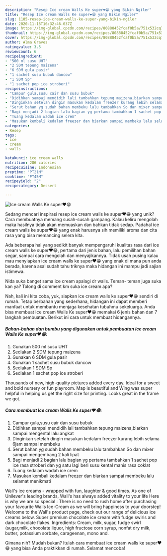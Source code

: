 ```yaml
---
description: "Resep Ice cream Walls Ke super❤️😁 yang Bikin Ngiler"
title: "Resep Ice cream Walls Ke super❤️😁 yang Bikin Ngiler"
slug: 1185-resep-ice-cream-walls-ke-super-yang-bikin-ngiler
date: 2020-11-15T16:32:46.037Z
image: https://img-global.cpcdn.com/recipes/80888452fcaf0b5a/751x532cq70/ice-cream-walls-ke-super❤️😁-foto-resep-utama.jpg
thumbnail: https://img-global.cpcdn.com/recipes/80888452fcaf0b5a/751x532cq70/ice-cream-walls-ke-super❤️😁-foto-resep-utama.jpg
cover: https://img-global.cpcdn.com/recipes/80888452fcaf0b5a/751x532cq70/ice-cream-walls-ke-super❤️😁-foto-resep-utama.jpg
author: Alma Graves
ratingvalue: 3.5
reviewcount: 6
recipeingredient:
- "500 ml susu UHT"
- "2 SDM tepung maizena"
- "6 SDM gula pasir"
- "1 sachet susu bubuk dancow"
- "1 SDM Sp"
- "1 sachet pop ice stroberi"
recipeinstructions:
- "Campur gula,susu cair dan susu bubuk"
- "Didihkan sampai mendidih lali tambahkan tepung maizena,biarkan sampai mengental lalu angkat"
- "Dinginkan setelah dingin masukan kedalam freezer kurang lebih selama 6jam sampai membeku"
- "Serut bahan yg sudah bahan membeku lalu tambahkan So dan mixer sampai mengembang 2 kali lipat"
- "Bagi menjadi 2 bagian lalu bagian yg pertama tambahkan 1 sachet pop ice rasa stroberi dan yg satu lagi beri susu kental manis rasa coklat"
- "Tuang kedalam wadah ice crem"
- "Masukan kembali kedalam freezer dan biarkan sampai membeku lalu selamat menikmati"
categories:
- Resep
tags:
- ice
- cream
- walls

katakunci: ice cream walls 
nutrition: 286 calories
recipecuisine: Indonesian
preptime: "PT21M"
cooktime: "PT45M"
recipeyield: "2"
recipecategory: Dessert

---
```



![Ice cream Walls Ke super❤️😁](https://img-global.cpcdn.com/recipes/80888452fcaf0b5a/751x532cq70/ice-cream-walls-ke-super❤️😁-foto-resep-utama.jpg)

Sedang mencari inspirasi resep ice cream walls ke super❤️😁 yang unik? Cara membuatnya memang susah-susah gampang. Kalau keliru mengolah maka hasilnya tidak akan memuaskan dan bahkan tidak sedap. Padahal ice cream walls ke super❤️😁 yang enak harusnya sih memiliki aroma dan cita rasa yang bisa memancing selera kita.

Ada beberapa hal yang sedikit banyak mempengaruhi kualitas rasa dari ice cream walls ke super❤️😁, pertama dari jenis bahan, lalu pemilihan bahan segar, sampai cara mengolah dan menyajikannya. Tidak usah pusing kalau mau menyiapkan ice cream walls ke super❤️😁 yang enak di mana pun anda berada, karena asal sudah tahu triknya maka hidangan ini mampu jadi sajian istimewa.

Nida suka banget sama ice cream apalagi dr walls. Teman- teman juga suka kan ya? Tolong di comment km suka ice cream apa?


Nah, kali ini kita coba, yuk, siapkan ice cream walls ke super❤️😁 sendiri di rumah. Tetap berbahan yang sederhana, hidangan ini dapat memberi manfaat untuk membantu menjaga kesehatan tubuhmu sekeluarga. Anda bisa membuat Ice cream Walls Ke super❤️😁 memakai 6 jenis bahan dan 7 langkah pembuatan. Berikut ini cara untuk membuat hidangannya.

<!--inarticleads1-->

##### Bahan-bahan dan bumbu yang digunakan untuk pembuatan Ice cream Walls Ke super❤️😁:

1. Gunakan 500 ml susu UHT
1. Sediakan 2 SDM tepung maizena
1. Gunakan 6 SDM gula pasir
1. Gunakan 1 sachet susu bubuk dancow
1. Sediakan 1 SDM Sp
1. Sediakan 1 sachet pop ice stroberi


Thousands of new, high-quality pictures added every day. Ideal for a sweet and bold nursery or fun playroom. Map is beautiful and Wing was super helpful in helping us get the right size for printing. Looks great in the frame we got. 

<!--inarticleads2-->

##### Cara membuat Ice cream Walls Ke super❤️😁:

1. Campur gula,susu cair dan susu bubuk
1. Didihkan sampai mendidih lali tambahkan tepung maizena,biarkan sampai mengental lalu angkat
1. Dinginkan setelah dingin masukan kedalam freezer kurang lebih selama 6jam sampai membeku
1. Serut bahan yg sudah bahan membeku lalu tambahkan So dan mixer sampai mengembang 2 kali lipat
1. Bagi menjadi 2 bagian lalu bagian yg pertama tambahkan 1 sachet pop ice rasa stroberi dan yg satu lagi beri susu kental manis rasa coklat
1. Tuang kedalam wadah ice crem
1. Masukan kembali kedalam freezer dan biarkan sampai membeku lalu selamat menikmati


Wall&#39;s ice creams - wrapped with fun, laughter &amp; good times. As one of Unilever&#39;s leading brands, Wall&#39;s has always added vitality to your life Here is why we are so special : There is no need to rush home after purchasing your favourite Walls Ice-Cream as we will bring happiness to your doorstep! Welcome to the Wall&#39;s product page, check out our range of delicious ice creams below. Super premium chocolate ice cream with fudge swirls and dark chocolate flakes. Ingredients: Cream, milk, sugar, fudge swirl (sugar,milk, chocolate liquor, high fructose corn syrup, nonfat dry milk, butter, potassium sorbate, carageenan, mono and. 

Gimana nih? Mudah bukan? Itulah cara membuat ice cream walls ke super❤️😁 yang bisa Anda praktikkan di rumah. Selamat mencoba!
